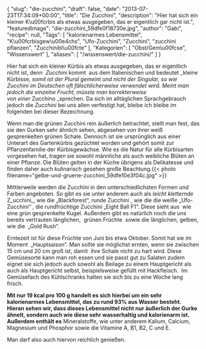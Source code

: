 {
    "slug": "die-zucchini",
    "draft": false,
    "date": "2013-07-23T17:34:09+00:00",
    "title": "Die Zucchini",
    "description": "Hier hat sich ein kleiner K\u00fcrbis als etwas ausgegeben, das er eigentlich gar nicht ist.",
    "featuredImage": "die-zucchini_59dfe0f18730e.jpg",
    "author": "Gabi",
    "recipe": null,
    "Tags": [
        "kalorienarmes Lebensmittel",
        "K\u00fcrbisgew\u00e4chs",
        "Ufo-Zucchini",
        "Zucchini",
        "zucchini pflanzen",
        "Zucchinibl\u00fcte"
    ],
    "Kategorien": [
        "Obst\/Gem\u00fcse",
        "Wissenswert"
    ],
    "aliases": [
        "\/wissenswert\/die-zucchini\/"
    ]
}

Hier hat sich ein kleiner Kürbis als etwas ausgegeben, das er eigentlich nicht ist, denn  _Zucchini_ kommt  aus dem Italienischen und bedeutet _kleine Kürbisse, _somit ist der Plural gemeint und nicht der Singular, so wie _Zucchini_ im Deutschen oft fälschlicherweise verwendet wird. Meint man jedoch die einzelne Frucht, müsste man korrekterweise von einer_ Zucchino _sprechen. Da sich im alltäglichen Sprachgebrauch jedoch die _Zucchini_ bei uns allen verfestigt hat, bleibe ich bleibe im folgenden bei dieser Bezeichnung.

Wenn man die grünen Zucchini rein äußerlich betrachtet, stellt man fest, das sie den Gurken sehr ähnlich sehen, abgesehen von ihrer weiß gesprenkelten grünen Schale. Dennoch ist sie ursprünglich aus einer Unterart des Gartenkürbis gezüchtet worden und gehört somit zur Pflanzenfamilie der Kürbisgewächse. Wie es die Natur für alle Kürbisarten vorgesehen hat, tragen sie sowohl männliche als auch weibliche Blüten an einer Pflanze. Die Blüten gelten in der Küche übrigens als Delikatesse und finden daher auch kulinarisch gesehen große Beachtung.{{< photo filename="gelbe-und-gruene-zucchini_59dfe10e3f04c.jpg" >}} 

Mittlerweile werden die Zucchini in den unterschiedlichsten Formen und Farben angeboten. So gibt es sie unter anderem auch als _leicht kletternde_ Z_ucchini_, wie die &#8222;Blackforest&#8220;, runde Zucchini , wie die die weiße &#8222;Ufo-Zucchini&#8220; , die rundfrüchtige Zucchini &#8222;Eight Ball F1&#8220;. Diese sieht aus  wie eine grün gesprenkelte Kugel. Außerdem gibt es natürlich noch die uns bereits vertrauten länglichen,  grünen Früchte  sowie die länglichen, gelben, wie die  &#8222;Gold Rush&#8220;.

Erntezeit ist für diese Früchte von Juni bis etwa Oktober. Somit hat sie im Moment  &#8222;Hauptsaison&#8220;. Man sollte sie möglichst ernten, wenn sie zwischen 15 cm und 20 cm groß ist, damit  ihre Schale nicht zu hart wird. Diese Gemüsesorte kann man roh essen und sie passt gut zu Salaten zudem eignet sie sich jedoch auch sowohl als Beilage zu einem Hauptgericht als auch als Hauptgericht selbst, beispielsweise gefüllt mit Hackfleisch.  Im Gemüsefach des Kühlschranks halten sie sich bis zu eine Woche lang frisch.

**Mit nur 19 kcal pro 100 g handelt es sich hierbei um ein sehr kalorienarmes Lebensmittel, das zu rund 93% aus Wasser besteht. Hieran sehen wir, dass dieses Lebensmittel nicht nur äußerlich der Gurke ähnelt, sondern auch wie diese sehr wasserhaltig und kalorienarm ist. Außerdem enthält es** Mineralstoffe, wie unter anderem Kalium, Calcium, Magnesium und Phosphor sowie die Vitamine A, B1, B2, C und E.

Man darf also auch hiervon reichlich genießen.